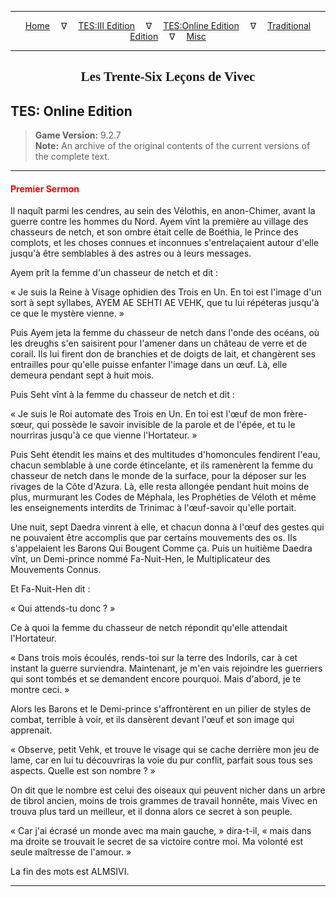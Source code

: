 
---

<!-- Jekyll Page Links -->

<center>
<a href="../../../../index.html">Home</a>
&emsp;&nabla;&emsp;
<a href="../../../index-tes3.html">TES:III Edition</a>
&emsp;&nabla;&emsp;
<a href="../../../index-teso.html">TES:Online Edition</a>
&emsp;&nabla;&emsp;
<a href="../../../index-traditional.html">Traditional Edition</a>
&emsp;&nabla;&emsp;
<a href="../../../index-misc.html">Misc</a>
</center>

<!-- Markdown Body Below: -->

---

<center>
<h2><span style="font-family:Georgia">Les Trente-Six Leçons de Vivec</span></h2>
</center>

## TES: Online Edition

> __Game Version:__ 9.2.7\
> __Note:__ An archive of the original contents of the current versions of the complete text.

---

#### <span style="color:red">Premier Sermon</span>

Il naquît parmi les cendres, au sein des Vélothis, en anon-Chimer, avant la guerre contre les hommes du Nord. Ayem vînt la première au village des chasseurs de netch, et son ombre était celle de Boéthia, le Prince des complots, et les choses connues et inconnues s'entrelaçaient autour d'elle jusqu'à être semblables à des astres ou à leurs messages.

Ayem prît la femme d'un chasseur de netch et dit :

« Je suis la Reine à Visage ophidien des Trois en Un. En toi est l'image d'un sort à sept syllabes, AYEM AE SEHTI AE VEHK, que tu lui répéteras jusqu'à ce que le mystère vienne. »

Puis Ayem jeta la femme du chasseur de netch dans l'onde des océans, où les dreughs s'en saisirent pour l'amener dans un château de verre et de corail. Ils lui firent don de branchies et de doigts de lait, et changèrent ses entrailles pour qu'elle puisse enfanter l'image dans un œuf. Là, elle demeura pendant sept à huit mois.

Puis Seht vînt à la femme du chasseur de netch et dit :

« Je suis le Roi automate des Trois en Un. En toi est l'œuf de mon frère-sœur, qui possède le savoir invisible de la parole et de l'épée, et tu le nourriras jusqu'à ce que vienne l'Hortateur. »

Puis Seht étendit les mains et des multitudes d'homoncules fendirent l'eau, chacun semblable à une corde étincelante, et ils ramenèrent la femme du chasseur de netch dans le monde de la surface, pour la déposer sur les rivages de la Côte d'Azura. Là, elle resta allongée pendant huit moins de plus, murmurant les Codes de Méphala, les Prophéties de Véloth et même les enseignements interdits de Trinimac à l'œuf-savoir qu'elle portait.

Une nuit, sept Daedra vinrent à elle, et chacun donna à l'œuf des gestes qui ne pouvaient être accomplis que par certains mouvements des os. Ils s'appelaient les Barons Qui Bougent Comme ça. Puis un huitième Daedra vînt, un Demi-prince nommé Fa-Nuit-Hen, le Multiplicateur des Mouvements Connus.

Et Fa-Nuit-Hen dit :

« Qui attends-tu donc ? »

Ce à quoi la femme du chasseur de netch répondit qu'elle attendait l'Hortateur.

« Dans trois mois écoulés, rends-toi sur la terre des Indorils, car à cet instant la guerre surviendra. Maintenant, je m'en vais rejoindre les guerriers qui sont tombés et se demandent encore pourquoi. Mais d'abord, je te montre ceci. »

Alors les Barons et le Demi-prince s'affrontèrent en un pilier de styles de combat, terrible à voir, et ils dansèrent devant l'œuf et son image qui apprenait.

« Observe, petit Vehk, et trouve le visage qui se cache derrière mon jeu de lame, car en lui tu découvriras la voie du pur conflit, parfait sous tous ses aspects. Quelle est son nombre ? »

On dit que le nombre est celui des oiseaux qui peuvent nicher dans un arbre de tibrol ancien, moins de trois grammes de travail honnête, mais Vivec en trouva plus tard un meilleur, et il donna alors ce secret à son peuple.

« Car j'ai écrasé un monde avec ma main gauche, » dira-t-il, « mais dans ma droite se trouvait le secret de sa victoire contre moi. Ma volonté est seule maîtresse de l'amour. »

La fin des mots est ALMSIVI.

---
